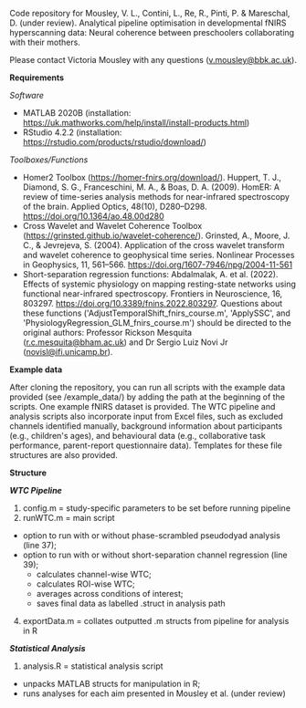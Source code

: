 Code repository for Mousley, V. L., Contini, L., Re, R., Pinti, P. & Mareschal, D. (under review). Analytical pipeline optimisation in developmental fNIRS hyperscanning data: Neural coherence between preschoolers collaborating with their mothers. 

Please contact Victoria Mousley with any questions (v.mousley@bbk.ac.uk).

**Requirements**

_Software_

  - MATLAB 2020B (installation: https://uk.mathworks.com/help/install/install-products.html)
  - RStudio 4.2.2 (installation: https://rstudio.com/products/rstudio/download/)

_Toolboxes/Functions_

  - Homer2 Toolbox (https://homer-fnirs.org/download/). Huppert, T. J., Diamond, S. G., Franceschini, M. A., & Boas, D. A. (2009). HomER: A review of time-series analysis methods for near-infrared spectroscopy of the brain. Applied Optics, 48(10), D280–D298. https://doi.org/10.1364/ao.48.00d280
  - Cross Wavelet and Wavelet Coherence Toolbox (https://grinsted.github.io/wavelet-coherence/). Grinsted, A., Moore, J. C., & Jevrejeva, S. (2004). Application of the cross wavelet transform and wavelet coherence to geophysical time series. Nonlinear Processes in Geophysics, 11, 561–566. https://doi.org/1607-7946/npg/2004-11-561
  - Short-separation regression functions: Abdalmalak, A. et al. (2022). Effects of systemic physiology on mapping resting-state networks using functional near-infrared spectroscopy. Frontiers in Neuroscience, 16, 803297. https://doi.org/10.3389/fnins.2022.803297. Questions about these functions ('AdjustTemporalShift_fnirs_course.m', 'ApplySSC', and 'PhysiologyRegression_GLM_fnirs_course.m') should be directed to the original authors: Professor Rickson Mesquita (r.c.mesquita@bham.ac.uk) and Dr Sergio Luiz Novi Jr (novisl@ifi.unicamp.br).
  
**Example data**

After cloning the repository, you can run all scripts with the example data provided (see /example_data/) by adding the path at the beginning of the scripts. One example fNIRS dataset is provided. The WTC pipeline and analysis scripts also incorporate input from Excel files, such as excluded channels identified manually, background information about participants (e.g., children's ages), and behavioural data (e.g., collaborative task performance, parent-report questionnaire data). Templates for these file structures are also provided.

**Structure**

***WTC Pipeline***
1. config.m = study-specific parameters to be set before running pipeline
2. runWTC.m = main script
  - option to run with or without phase-scrambled pseudodyad analysis (line 37);
  - option to run with or without short-separation channel regression (line 39);
    - calculates channel-wise WTC;
    - calculates ROI-wise WTC;
    - averages across conditions of interest;
    - saves final data as labelled .struct in analysis path
4. exportData.m = collates outputted .m structs from pipeline for analysis in R

***Statistical Analysis***
1. analysis.R = statistical analysis script
  - unpacks MATLAB structs for manipulation in R;
  - runs analyses for each aim presented in Mousley et al. (under review)

